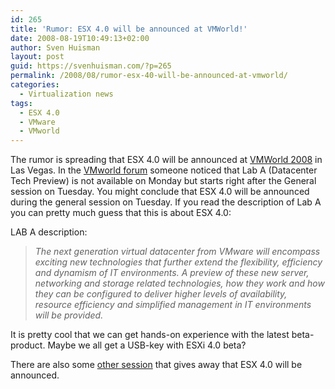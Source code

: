 ```yaml
---
id: 265
title: 'Rumor: ESX 4.0 will be announced at VMWorld!'
date: 2008-08-19T10:49:13+02:00
author: Sven Huisman
layout: post
guid: https://svenhuisman.com/?p=265
permalink: /2008/08/rumor-esx-40-will-be-announced-at-vmworld/
categories:
  - Virtualization news
tags:
  - ESX 4.0
  - VMware
  - VMworld
---
```

The rumor is spreading that ESX 4.0 will be announced at <a title="VMworld 2008" href="http://www.vmworld.com/conferences/2008/" target="_blank">VMWorld 2008</a> in Las Vegas. In the <a title="VMworld forum" href="http://www.vmworld.com/vmworld/message/2409#2409" target="_blank">VMworld forum</a> someone noticed that Lab A (Datacenter Tech Preview) is not available on Monday but starts right after the General session on Tuesday. You might conclude that ESX 4.0 will be announced during the general session on Tuesday. If you read the description of Lab A you can pretty much guess that this is about ESX 4.0:

LAB A description:

> _The next generation virtual datacenter from VMware will encompass exciting new technologies that further extend the flexibility, efficiency and dynamism of IT environments. A preview of these new server, networking and storage related technologies, how they work and how they can be configured to deliver higher levels of availability, resource efficiency and simplified management in IT environments will be provided._

It is pretty cool that we can get hands-on experience with the latest beta-product. Maybe we all get a USB-key with ESXi 4.0 beta?

There are also some <a title="Sessions VMworld 2008" href="https://svenhuisman.com/2008/08/my-personal-vmworld-2008-schedule-highlights/" target="_blank">other session</a> that gives away that ESX 4.0 will be announced.